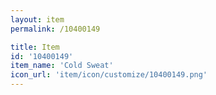 ```yaml
---
layout: item
permalink: /10400149

title: Item
id: '10400149'
item_name: 'Cold Sweat'
icon_url: 'item/icon/customize/10400149.png'
---
```

